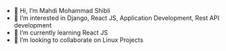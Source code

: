 - 👋 Hi, I’m Mahdi Mohammad Shibli
- 👀 I’m interested in Django, React JS, Application Development, Rest API development
- 🌱 I’m currently learning React JS
- 💞️ I’m looking to collaborate on Linux Projects

<!---
mrbrownstone07/mrbrownstone07 is a ✨ special ✨ repository because its `README.md` (this file) appears on your GitHub profile.
You can click the Preview link to take a look at your changes.
--->
